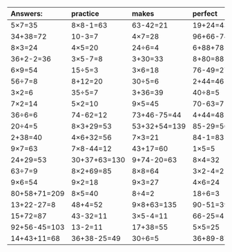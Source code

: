 | Answers: | practice | makes | perfect | ! |
| :--- | :--- | :--- | :--- | :--- |
| 5×7=35 | 8×8-1=63 | 63-42=21 | 19+24=43 | 87-22=65 | 
| 34+38=72 | 10-3=7 | 4×7=28 | 96+66-74=88 | 29+50=79 | 
| 8×3=24 | 4×5=20 | 24÷6=4 | 6+88+78=172 | 12÷3=4 | 
| 36+2-2=36 | 3×5-7=8 | 3+30=33 | 8+80=88 | 85-74=11 | 
| 6×9=54 | 15÷5=3 | 3×6=18 | 76-49=27 | 8+6=14 | 
| 56÷7=8 | 8+12=20 | 30÷5=6 | 2+44=46 | 16+46-52=10 | 
| 3×2=6 | 35÷5=7 | 3+36=39 | 40÷8=5 | 4×3=12 | 
| 7×2=14 | 5×2=10 | 9×5=45 | 70-63=7 | 48-28=20 | 
| 36÷6=6 | 74-62=12 | 73+46-75=44 | 4+44=48 | 57+41+62=160 | 
| 20÷4=5 | 8×3+29=53 | 53+32+54=139 | 85-29=56 | 41-34=7 | 
| 2+38=40 | 4×6+32=56 | 7×3=21 | 84-1=83 | 6+2=8 | 
| 9×7=63 | 7×8-44=12 | 43+17=60 | 1×5=5 | 37-12=25 | 
| 24+29=53 | 30+37+63=130 | 9+74-20=63 | 8×4=32 | 83-6=77 | 
| 63÷7=9 | 8×2+69=85 | 8×8=64 | 3×2-4=2 | 66-58=8 | 
| 9×6=54 | 9×2=18 | 9×3=27 | 4×6=24 | 8×6+79=127 | 
| 80+58+71=209 | 8×5=40 | 8÷4=2 | 18÷6=3 | 55+85+53=193 | 
| 13+22-27=8 | 48+4=52 | 9×8+63=135 | 90-51=39 | 7×4=28 | 
| 15+72=87 | 43-32=11 | 3×5-4=11 | 66-25=41 | 8×6+89=137 | 
| 92+56-45=103 | 13-2=11 | 17+38=55 | 5×5=25 | 48÷8=6 | 
| 14+43+11=68 | 36+38-25=49 | 30÷6=5 | 36+89-87=38 | 42-21=21 | 
